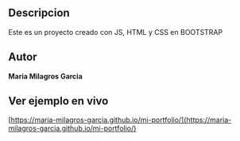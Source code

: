 ## Descripcion 
Este es un proyecto creado con JS, HTML y CSS en BOOTSTRAP

## Autor

**Maria Milagros Garcia**

## Ver ejemplo en vivo
[https://maria-milagros-garcia.github.io/mi-portfolio/](https://maria-milagros-garcia.github.io/mi-portfolio/)

     

